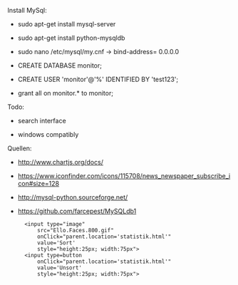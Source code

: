 Install MySql:

* sudo apt-get install mysql-server

* sudo apt-get install python-mysqldb

* sudo nano /etc/mysql/my.cnf
-> bind-address= 0.0.0.0

* CREATE DATABASE monitor;

* CREATE USER 'monitor'@'%' IDENTIFIED BY 'test123';

* grant all on monitor.* to monitor;

Todo:

* search interface

* windows compatibly

Quellen:
* http://www.chartjs.org/docs/
* https://www.iconfinder.com/icons/115708/news_newspaper_subscribe_icon#size=128
* http://mysql-python.sourceforge.net/
* https://github.com/farcepest/MySQLdb1


		<input type="image"
			src="Ello.Faces.800.gif"
			onClick="parent.location='statistik.html'"
			value='Sort'
			style="height:25px; width:75px">
		<input type=button
			onClick="parent.location='statistik.html'"
			value='Unsort'
			style="height:25px; width:75px">